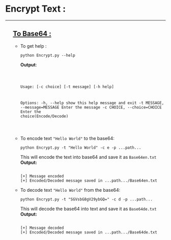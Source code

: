 # Encrypt Text :
<hr = "75%" >
<ul>
  <h2><a href = "https://github.com/Gowthaman1401/Python/blob/master/Encrypt/Encrypt.py">To Base64 :</a></h2>
<ul>
<li>To get help : <br>
<pre><code>python Encrypt.py --help
</code></pre>
<strong>Output</strong>:
<pre><code>

Usage:  [-c choice] [-t message] [-h help]

Options:
  -h,          --help              show this help message and exit
  -t MESSAGE,  --message=MESSAGE   Enter the message
  -c CHOICE,   --choice=CHOICE     Enter the choice(Encode/Decode)
                        
</code></pre>
</li>
<li>To encode text <code>"Hello World"</code> to the base64:
<pre><code>python Encrypt.py -t "Hello World" -c e -p ...path...
</code></pre>
This will encode the text into base64 and save it as <code>Base64en.txt</code><br>
<strong>Output:</strong>
<pre><code>
[+] Message encoded
[+] Encoded/Decoded message saved in ...path.../Base64en.txt
</code></pre>

</li>
<li>To decode text <code>"Hello World"</code> from the base64:
<pre><code>python Encrypt.py -t "SGVsbG8gV29ybGQ=" -c d -p ...path...
</code></pre>
This will decode the base64 into text and save it as <code>Base64de.txt</code><br>
<strong>Output:</strong>
<pre><code>
[+] Message decoded
[+] Encoded/Decoded message saved in ...path.../Base64de.txt
</code></pre>
</ul></ul>
